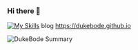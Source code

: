 ### Hi there 👋

<!--
**DukeBode/DukeBode** is a ✨ _special_ ✨ repository because its `README.md` (this file) appears on your GitHub profile.

Here are some ideas to get you started:

- 🔭 I’m currently working on ...
- 🌱 I’m currently learning ...
- 👯 I’m looking to collaborate on ...
- 🤔 I’m looking for help with ...
- 💬 Ask me about ...
- 📫 How to reach me: ...
- 😄 Pronouns: ...
- ⚡ Fun fact: ...
-->

[![My Skills](https://skillicons.dev/icons?i=js,html,css,c,cs,dotnet,gradle,kotlin,eclipse,github,md,linux,mysql,nodejs,py,sqlite,vscode,vim,visualstudio,java,idea,git,cpp,bsd)](https://DukeBode.github.io)
blog https://dukebode.github.io

![DukeBode Summary](https://github-profile-summary-cards.vercel.app/api/cards/profile-details?username=DukeBode&theme=solarized_dark)


